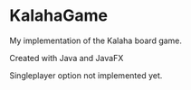 # KalahaGame
 
My implementation of the Kalaha board game.

Created with Java and JavaFX


Singleplayer option not implemented yet.
